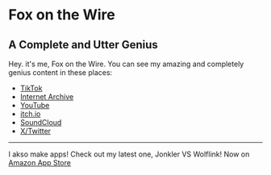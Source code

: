 # Fox on the Wire
## A Complete and Utter Genius

Hey. it's me, Fox on the Wire. You can see my amazing and completely genius content in these places:

- [TikTok](https://tiktok.com/@foxonthewire)
- [Internet Archive](https://archive.org/details/@foxonthewire)
- [YouTube](https://youtube.com/@foxonthewire?si=IzA3N9-Gs_7IicjH)
- [itch.io](https://foxonthewire.itch.io/)
- [SoundCloud](https://on.soundcloud.com/Xnfuy)
- [X/Twitter](https://x.com/foxonthewire)

---

I akso make apps! Check out my latest one, Jonkler VS Wolflink! Now on [Amazon App Store](https://www.amazon.com/dp/B0DJ1YQBGL/ref=apps_sf_sta)
